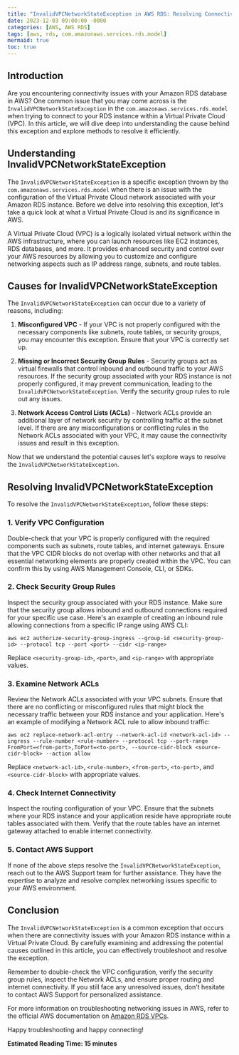 ```yaml
---
title: "InvalidVPCNetworkStateException in AWS RDS: Resolving Connectivity Issues"
date: 2023-12-03 09:00:00 -0000
categories: [AWS, AWS RDS]
tags: [aws, rds, com.amazonaws.services.rds.model]
mermaid: true
toc: true
---
```



## Introduction

Are you encountering connectivity issues with your Amazon RDS database in AWS? One common issue that you may come across is the `InvalidVPCNetworkStateException` in the `com.amazonaws.services.rds.model` when trying to connect to your RDS instance within a Virtual Private Cloud (VPC). In this article, we will dive deep into understanding the cause behind this exception and explore methods to resolve it efficiently.

## Understanding InvalidVPCNetworkStateException

The `InvalidVPCNetworkStateException` is a specific exception thrown by the `com.amazonaws.services.rds.model` when there is an issue with the configuration of the Virtual Private Cloud network associated with your Amazon RDS instance. Before we delve into resolving this exception, let's take a quick look at what a Virtual Private Cloud is and its significance in AWS.

A Virtual Private Cloud (VPC) is a logically isolated virtual network within the AWS infrastructure, where you can launch resources like EC2 instances, RDS databases, and more. It provides enhanced security and control over your AWS resources by allowing you to customize and configure networking aspects such as IP address range, subnets, and route tables.

## Causes for InvalidVPCNetworkStateException

The `InvalidVPCNetworkStateException` can occur due to a variety of reasons, including:

1. **Misconfigured VPC** - If your VPC is not properly configured with the necessary components like subnets, route tables, or security groups, you may encounter this exception. Ensure that your VPC is correctly set up.

2. **Missing or Incorrect Security Group Rules** - Security groups act as virtual firewalls that control inbound and outbound traffic to your AWS resources. If the security group associated with your RDS instance is not properly configured, it may prevent communication, leading to the `InvalidVPCNetworkStateException`. Verify the security group rules to rule out any issues.

3. **Network Access Control Lists (ACLs)** - Network ACLs provide an additional layer of network security by controlling traffic at the subnet level. If there are any misconfigurations or conflicting rules in the Network ACLs associated with your VPC, it may cause the connectivity issues and result in this exception.

Now that we understand the potential causes let's explore ways to resolve the `InvalidVPCNetworkStateException`.

## Resolving InvalidVPCNetworkStateException

To resolve the `InvalidVPCNetworkStateException`, follow these steps:

### 1. Verify VPC Configuration

Double-check that your VPC is properly configured with the required components such as subnets, route tables, and internet gateways. Ensure that the VPC CIDR blocks do not overlap with other networks and that all essential networking elements are properly created within the VPC. You can confirm this by using AWS Management Console, CLI, or SDKs.

### 2. Check Security Group Rules

Inspect the security group associated with your RDS instance. Make sure that the security group allows inbound and outbound connections required for your specific use case. Here's an example of creating an inbound rule allowing connections from a specific IP range using AWS CLI:

```shell
aws ec2 authorize-security-group-ingress --group-id <security-group-id> --protocol tcp --port <port> --cidr <ip-range>
```

Replace `<security-group-id>`, `<port>`, and `<ip-range>` with appropriate values.

### 3. Examine Network ACLs

Review the Network ACLs associated with your VPC subnets. Ensure that there are no conflicting or misconfigured rules that might block the necessary traffic between your RDS instance and your application. Here's an example of modifying a Network ACL rule to allow inbound traffic:

```shell
aws ec2 replace-network-acl-entry --network-acl-id <network-acl-id> --ingress --rule-number <rule-number> --protocol tcp --port-range FromPort=<from-port>,ToPort=<to-port>, --source-cidr-block <source-cidr-block> --action allow
```

Replace `<network-acl-id>`, `<rule-number>`, `<from-port>`, `<to-port>`, and `<source-cidr-block>` with appropriate values.

### 4. Check Internet Connectivity

Inspect the routing configuration of your VPC. Ensure that the subnets where your RDS instance and your application reside have appropriate route tables associated with them. Verify that the route tables have an internet gateway attached to enable internet connectivity.

### 5. Contact AWS Support

If none of the above steps resolve the `InvalidVPCNetworkStateException`, reach out to the AWS Support team for further assistance. They have the expertise to analyze and resolve complex networking issues specific to your AWS environment.

## Conclusion

The `InvalidVPCNetworkStateException` is a common exception that occurs when there are connectivity issues with your Amazon RDS instance within a Virtual Private Cloud. By carefully examining and addressing the potential causes outlined in this article, you can effectively troubleshoot and resolve the exception.

Remember to double-check the VPC configuration, verify the security group rules, inspect the Network ACLs, and ensure proper routing and internet connectivity. If you still face any unresolved issues, don't hesitate to contact AWS Support for personalized assistance.

For more information on troubleshooting networking issues in AWS, refer to the official AWS documentation on [Amazon RDS VPCs](https://docs.aws.amazon.com/AmazonRDS/latest/UserGuide/USER_VPC.WorkingWithRDSInstanceinaVPC.html).

Happy troubleshooting and happy connecting!

**Estimated Reading Time: 15 minutes**